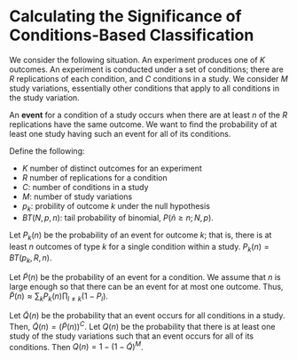 # Calculating the Significance of Conditions-Based Classification

We consider the following situation.
An experiment produces one of $K$ outcomes.
An experiment is conducted under a
set of conditions;
there are $R$ replications of each
condition, and $C$ conditions in
a study.
We consider $M$ study variations,
essentially other conditions that
apply to all conditions in the study variation.

An **event** for a condition of a study occurs when
there are at least $n$ of the
$R$ replications have the same outcome.
We want to find the probability of at least one study having
such an event for all of its conditions.

Define the following:

  * $K$ number of distinct outcomes for an experiment
  * $R$ number of replications for a condition
  * $C$: number of conditions in a study
  * $M$: number of study variations
  * $p_k$: probility of outcome $k$ under the null hypothesis
  * $BT(N, p, n)$: tail probability of binomial, $P(\tilde{n} \geq n; N, p)$.

Let $P_k (n)$ be the probability of 
an event for outcome $k$;
that is, there is
at least $n$ outcomes of type $k$ for a single condition within a study. $P_k (n) = BT(p_k, R, n)$.

Let $\tilde{P} (n)$ be the probability of an event for a condition.
We assume that $n$ is large enough so that there can be an event for at most
one outcome.
Thus, $\tilde{P} (n) \approx \sum_k P_k (n) \prod_{l \neq k} (1 - P_l)$.

Let $\tilde{Q} (n)$ be the probability that an event occurs for
all conditions in a study.
Then, $\tilde{Q} (n) = \left( \tilde{P} (n) \right)^C$.
Let $Q (n)$ be the probability that there is at least one study of the
study variations such that an event occurs for all of its conditions.
Then $Q(n) = 1 - \left( 1 - \tilde{Q} \right)^M$.
